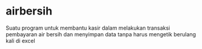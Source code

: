 # airbersih
Suatu program untuk membantu kasir dalam melakukan transaksi pembayaran air bersih dan menyimpan data tanpa harus mengetik berulang kali di excel

